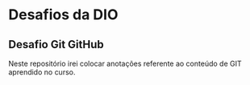 # Desafios da DIO
## Desafio Git GitHub

Neste repositório irei colocar anotações referente ao conteúdo de GIT aprendido no curso.
